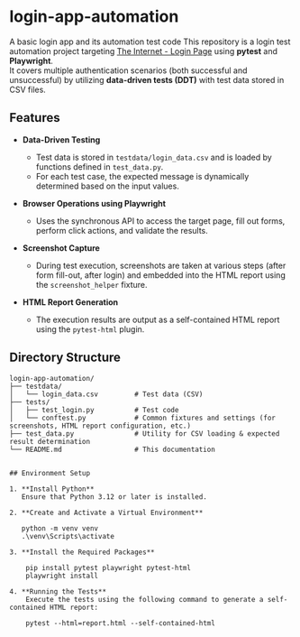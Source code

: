 # login-app-automation
A basic login app and its automation test code
This repository is a login test automation project targeting [The Internet - Login Page](https://the-internet.herokuapp.com/login) using **pytest** and **Playwright**.  
It covers multiple authentication scenarios (both successful and unsuccessful) by utilizing **data-driven tests (DDT)** with test data stored in CSV files.

## Features

- **Data-Driven Testing**
  - Test data is stored in `testdata/login_data.csv` and is loaded by functions defined in `test_data.py`.
  - For each test case, the expected message is dynamically determined based on the input values.

- **Browser Operations using Playwright**
  - Uses the synchronous API to access the target page, fill out forms, perform click actions, and validate the results.

- **Screenshot Capture**
  - During test execution, screenshots are taken at various steps (after form fill-out, after login) and embedded into the HTML report using the `screenshot_helper` fixture.

- **HTML Report Generation**
  - The execution results are output as a self-contained HTML report using the `pytest-html` plugin.

## Directory Structure

```plaintext
login-app-automation/
├── testdata/
│   └── login_data.csv         # Test data (CSV)
├── tests/
│   ├── test_login.py          # Test code
│   └── conftest.py            # Common fixtures and settings (for screenshots, HTML report configuration, etc.)
├── test_data.py               # Utility for CSV loading & expected result determination
└── README.md                  # This documentation


## Environment Setup

1. **Install Python**  
   Ensure that Python 3.12 or later is installed.

2. **Create and Activate a Virtual Environment**

   python -m venv venv
   .\venv\Scripts\activate

3. **Install the Required Packages**

    pip install pytest playwright pytest-html
    playwright install

4. **Running the Tests**
    Execute the tests using the following command to generate a self-contained HTML report:

    pytest --html=report.html --self-contained-html
